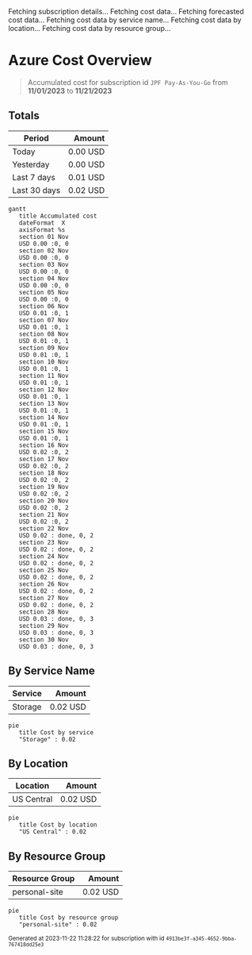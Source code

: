 Fetching subscription details...
Fetching cost data...
Fetching forecasted cost data...
Fetching cost data by service name...
Fetching cost data by location...
Fetching cost data by resource group...
# Azure Cost Overview

> Accumulated cost for subscription id `JPF Pay-As-You-Go` from **11/01/2023** to **11/21/2023**

## Totals

|Period|Amount|
|---|---:|
|Today|0.00 USD|
|Yesterday|0.00 USD|
|Last 7 days|0.01 USD|
|Last 30 days|0.02 USD|

```mermaid
gantt
   title Accumulated cost
   dateFormat  X
   axisFormat %s
   section 01 Nov
   USD 0.00 :0, 0
   section 02 Nov
   USD 0.00 :0, 0
   section 03 Nov
   USD 0.00 :0, 0
   section 04 Nov
   USD 0.00 :0, 0
   section 05 Nov
   USD 0.00 :0, 0
   section 06 Nov
   USD 0.01 :0, 1
   section 07 Nov
   USD 0.01 :0, 1
   section 08 Nov
   USD 0.01 :0, 1
   section 09 Nov
   USD 0.01 :0, 1
   section 10 Nov
   USD 0.01 :0, 1
   section 11 Nov
   USD 0.01 :0, 1
   section 12 Nov
   USD 0.01 :0, 1
   section 13 Nov
   USD 0.01 :0, 1
   section 14 Nov
   USD 0.01 :0, 1
   section 15 Nov
   USD 0.01 :0, 1
   section 16 Nov
   USD 0.02 :0, 2
   section 17 Nov
   USD 0.02 :0, 2
   section 18 Nov
   USD 0.02 :0, 2
   section 19 Nov
   USD 0.02 :0, 2
   section 20 Nov
   USD 0.02 :0, 2
   section 21 Nov
   USD 0.02 :0, 2
   section 22 Nov
   USD 0.02 : done, 0, 2
   section 23 Nov
   USD 0.02 : done, 0, 2
   section 24 Nov
   USD 0.02 : done, 0, 2
   section 25 Nov
   USD 0.02 : done, 0, 2
   section 26 Nov
   USD 0.02 : done, 0, 2
   section 27 Nov
   USD 0.02 : done, 0, 2
   section 28 Nov
   USD 0.03 : done, 0, 3
   section 29 Nov
   USD 0.03 : done, 0, 3
   section 30 Nov
   USD 0.03 : done, 0, 3
```

## By Service Name

|Service|Amount|
|---|---:|
|Storage|0.02 USD|

```mermaid
pie
   title Cost by service
   "Storage" : 0.02
```

## By Location

|Location|Amount|
|---|---:|
|US Central|0.02 USD|

```mermaid
pie
   title Cost by location
   "US Central" : 0.02
```

## By Resource Group

|Resource Group|Amount|
|---|---:|
|personal-site|0.02 USD|

```mermaid
pie
   title Cost by resource group
   "personal-site" : 0.02
```

<sup>Generated at 2023-11-22 11:28:22 for subscription with id `4913be3f-a345-4652-9bba-767418dd25e3`</sup>
